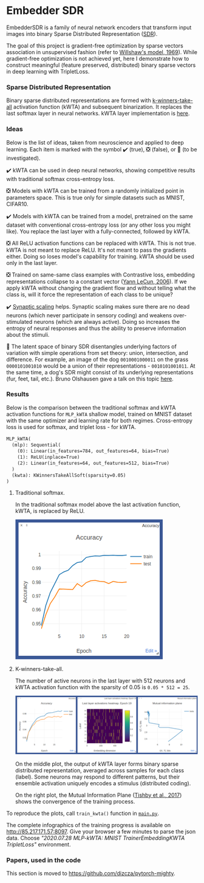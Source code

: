 # Embedder SDR

EmbedderSDR is a family of neural network encoders that transform input images into binary Sparse Distributed Representation ([SDR](https://discourse.numenta.org/t/sparse-distributed-representations/2150)).

The goal of this project is gradient-free optimization by sparse vectors association in unsupervised fashion (refer to [Willshaw's model, 1969](https://redwood.berkeley.edu/wp-content/uploads/2018/08/willshaw1969.pdf)). While gradient-free optimization is not achieved yet, here I demonstrate how to construct meaningful (feature preserved, distributed) binary sparse vectors in deep learning with TripletLoss.

### Sparse Distributed Representation

Binary sparse distributed representations are formed with [k-winners-take-all](https://en.wikipedia.org/wiki/Winner-take-all_\(computing\)) activation function (kWTA) and subsequent binarization. It replaces the last softmax layer in neural networks. kWTA layer implementation is [here](models/kwta.py).


### Ideas

Below is the list of ideas, taken from neuroscience and applied to deep learning. Each item is marked with the symbol :heavy_check_mark: (true), :negative_squared_cross_mark: (false), or :black_square_button: (to be investigated).   

:heavy_check_mark: kWTA can be used in deep neural networks, showing competitive results with traditional softmax cross-entropy loss.

:negative_squared_cross_mark: Models with kWTA can be trained from a randomly initialized point in parameters space. This is true only for simple datasets such as MNIST, CIFAR10.

:heavy_check_mark: Models with kWTA can be trained from a model, pretrained on the same dataset with conventional cross-entropy loss (or any other loss you might like). You replace the last layer with a fully-connected, followed by kWTA.

:negative_squared_cross_mark: All ReLU activation functions can be replaced with kWTA. This is not true. kWTA is not meant to replace ReLU. It's not meant to pass the gradients either. Doing so loses model's capability for training. kWTA should be used only in the last layer.

:negative_squared_cross_mark: Trained on same-same class examples with Contrastive loss, embedding representations collapse to a constant vector ([Yann LeCun, 2006](http://yann.lecun.com/exdb/publis/pdf/hadsell-chopra-lecun-06.pdf)). If we apply kWTA without changing the gradient flow and without telling what the class is, will it force the representation of each class to be unique?

:heavy_check_mark: [Synaptic scaling](https://en.wikipedia.org/wiki/Synaptic_scaling) helps. Synaptic scaling makes sure there are no dead neurons (which never participate in sensory coding) and weakens over-stimulated neurons (which are always active). Doing so increases the entropy of neural responses and thus the ability to preserve information about the stimuli.

:black_square_button: The latent space of binary SDR disentangles underlying factors of variation with simple operations from set theory: union, intersection, and difference. For example, an image of the dog `0010001000011` on the grass `0000101001010` would be a union of their representations - `0010101001011`. At the same time, a dog's SDR might consist of its underlying representations (fur, feet, tail, etc.). Bruno Olshausen gave a talk on this topic [here](https://youtu.be/QrvK3jPRc8k?t=3208).  


### Results

Below is the comparison between the traditional softmax and kWTA activation functions for `MLP_kWTA` shallow model, trained on MNIST dataset with the same optimizer and learning rate for both regimes. Cross-entropy loss is used for softmax, and triplet loss - for kWTA.

```
MLP_kWTA(
  (mlp): Sequential(
    (0): Linear(in_features=784, out_features=64, bias=True)
    (1): ReLU(inplace=True)
    (2): Linear(in_features=64, out_features=512, bias=True)
  )
  (kwta): KWinnersTakeAllSoft(sparsity=0.05)
)
```

1. Traditional softmax.

   In the traditional softmax model above the last activation function, kWTA, is replaced by ReLU.

   ![](images/softmax.png)

2. K-winners-take-all.

   The number of active neurons in the last layer with 512 neurons and kWTA activation function with the sparsity of 0.05 is `0.05 * 512 = 25`.

   ![](images/kwta.png)

   On the middle plot, the output of kWTA layer forms binary sparse distributed representation, averaged across samples for each class (label). Some neurons may respond to different patterns, but their ensemble activation uniquely encodes a stimulus (distributed coding).

   On the right plot, the Mutual Information Plane ([Tishby et al., 2017](https://arxiv.org/abs/1703.00810)) shows the convergence of the training process.

To reproduce the plots, call `train_kwta()` function in [`main.py`](main.py).

The complete infographics of the training progress is available on http://85.217.171.57:8097. Give your browser a few minutes to parse the json data. Choose _"2020.07.28 MLP-kWTA: MNIST TrainerEmbeddingKWTA TripletLoss"_ environment.

### Papers, used in the code

This section is moved to https://github.com/dizcza/pytorch-mighty.
